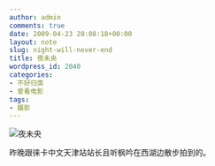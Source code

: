 ```yaml
---
author: admin
comments: true
date: 2009-04-23 20:08:18+00:00
layout: note
slug: night-will-never-end
title: 夜未央
wordpress_id: 2040
categories:
- 不好归类
- 爱看电影
tags:
- 摄影
---
```


![夜未央](http://farm4.static.flickr.com/3553/3468503329_7c67e84c75.jpg?v=0)

昨晚跟徕卡中文天津站站长且听枫吟在西湖边散步拍到的。
